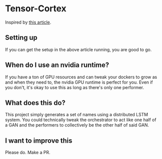 # Tensor-Cortex

Inspired by [this article](https://medium.com/@skeletrox/5-45-am-with-docker-ca029e62c272).

## Setting up

If you can get the setup in the above article running, you are good to go.

## When do I use an nvidia runtime?

If you have a ton of GPU resources and can tweak your dockers to grow as and when they need to, the nvidia GPU runtime is perfect for you. Even if you don't, it's okay to use this as long as there's only one performer.

## What does this do?

This project simply generates a set of names using a distributed LSTM system. You could technically tweak the orchestrator to act like one half of a GAN and the performers to collectively be the other half of said GAN.

## I want to improve this

Please do. Make a PR.